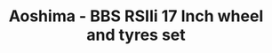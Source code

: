 ---
layout: product
title: "Aoshima - BBS RSIIi 17 Inch wheel and tyres set"
price: "TBA" 
desc: "N/A"
img_path: "/assets/img/AO52419.jpg"
brand: "N/A"
available: false
special_offer: false
new: false
soon: false
cat: "010000"
subcat: "013700"
subsubcat: "0N/A"
sifra: "AO52419"
popular: false
---